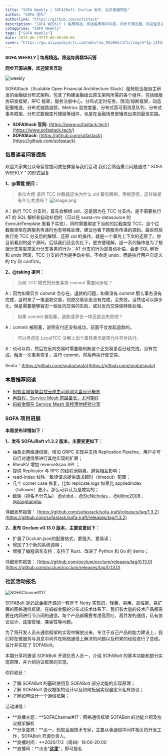 ```yaml
---
title: "SOFA Weekly | SOFAJRaft、Occlum 发布、社区直播预告"
author: "SOFA 团队"
authorlink: "https://github.com/sofastack"
description: "SOFA WEEKLY | 每周精选，筛选每周精华问答，同步开源进展，欢迎留言互动。"
categories: "SOFA Weekly"
tags: ["SOFA Weekly"]
date: 2020-06-19T15:00:00+08:00
cover: "https://gw.alipayobjects.com/mdn/rms_95b965/afts/img/A*Ig-jSIUZWx0AAAAAAAAAAAAAARQnAQ"
---
```


**SOFA WEEKLY | 每周精选，筛选每周精华问答**

**同步开源进展，欢迎留言互动**

![weekly](https://gw.alipayobjects.com/mdn/rms_95b965/afts/img/A*ARgKS6SuU7YAAAAAAAAAAAAAARQnAQ)

SOFAStack（Scalable Open Financial Architecture Stack）是蚂蚁金服自主研发的金融级分布式架构，包含了构建金融级云原生架构所需的各个组件，包括微服务研发框架，RPC 框架，服务注册中心，分布式定时任务，限流/熔断框架，动态配置推送，分布式链路追踪，Metrics 监控度量，分布式高可用消息队列，分布式事务框架，分布式数据库代理层等组件，也是在金融场景里锤炼出来的最佳实践。

- **SOFAStack 官网:** [https://www.sofastack.tech](https://www.sofastack.tech/)
- **SOFAStack:** [https://github.com/sofastack](https://github.com/sofastack)

### 每周读者问答提炼

欢迎大家向公众号留言提问或在群里与我们互动
我们会筛选重点问题通过 " SOFA WEEKLY " 的形式回复

**1、@雷霆 提问：**

> 各位大佬 请问 TCC 拦截器这块为什么 xid 要先解绑，再绑定呢，这样做是有什么考虑吗？
> ![image.png](https://cdn.nlark.com/yuque/0/2020/png/226702/1592550771257-7cb0da87-2976-4b44-a4a8-ad5899e840e2.png)

A：执行 TCC 分支时，首先会解绑 xid，这是因为在 TCC 分支内，是不需要执行 AT 的 SQL 解析和自动补偿的（可以在 seata-rm-datasource 的 ExecuteTemplate 里看下实现），同时需要绑定下当前的拦截类型 TCC，这个拦截器类型在跨服务传递时也有特殊处理，建议也看下跨服务传递的源码。最后然后执行完 TCC 分支后的解绑、还原 xid 的操作，就是一个事务上下文的还原了。你目前看到的这个源码，后续我们还会优化下，更方便理解。这一系列操作是为了根据分支类型来区分分支事务的行为：AT 分支的行为是自动补偿，会走 SQL 解析和 undo 回滚，TCC 分支的行为是手动补偿，不会走 undo，而是执行用户自定义的 try 和 confirm。

**2、@taking 提问：**

> 为何 TCC 模式的分支事务 commit 需要同步呢？

A：因为如果异步 commit 会存在，退款的问题，如果没有 commit 那么事务没有完成，这时来了一笔退款交易，则原交易状态没有完成，会失败。当然也可以异步化，但是需要能够容忍一些反向交易的失败，或对反向交易做特殊处理。

> 如果 commit 被阻塞，退款请求也一样还是会失败吧？

A：commit 被阻塞，说明支付还没有成功，前面不会发起退款的。

> 可以考虑在 LocalTCC 注解上加个属性表示是否允许异步执行。

A：也可以的，然后在反向交易时需要能判断这个正交易是否已经完成，没有完成，触发一次事务恢复，进行 commit，然后再执行反交易。

Seata：[https://github.com/seata/seata](https://github.com/seata/seata)

### 本周推荐阅读

- [蚂蚁金服智能监控云原生可观测大盘设计概览](/blog/antfin-monitoring-cloud-native-observable-market-design-overview/)
- [再启程，Service Mesh 前路虽长，尤可期许](/blog/service-mesh-the-road-ahead-long/)
- [蚂蚁金服在 Service Mesh 监控落地经验分享](/blog/antfin-service-mesh-monitor-landing-experience/)

### SOFA 项目进展

**本周发布详情如下：**

**1、发布 SOFAJRaft v1.3.2 版本，主要变更如下：**

- 抽象出网络通信层，增加 GRPC 实现并支持 Replication Pipeline，用户亦可自行对通信层进行其他实现的扩展；
- RheaKV 增加 reverseScan API ；
- 提供 Replicator 与 RPC 的线程池隔离，避免相互影响；
- read-index 线性一致读请求提供请求超时（timeout）配置；
- 几个 corner case 修复，比如 replicate logs 如果比 appliedIndex（follower）更小，那么可以认为是成功的；
- 致谢（排名不分先后）
[@shibd ](https://github.com/shibd)、[@SteNicholas ](https://github.com/SteNicholas)、[@killme2008 ](https://github.com/killme2008)、[@zongtanghu ](https://github.com/zongtanghu)

详细发布报告：
[https://github.com/sofastack/sofa-jraft/releases/tag/1.3.2](https://github.com/sofastack/sofa-jraft/releases/tag/1.3.2)

**2、发布 Occlum v0.13.0 版本，主要变更如下：**

- 扩展了Occlum.json的配置格式，更强大，更易读；
- 增加了3个新的系统调用；
- 增强了编程语言支持：支持了 Rust、改进了 Python 和 Go 的 demo；

详细发布报告：
[https://github.com/occlum/occlum/releases/tag/0.13.0](https://github.com/occlum/occlum/releases/tag/0.13.0)

### 社区活动报名

![SOFAChannel#17](https://cdn.nlark.com/yuque/0/2020/png/226702/1591346387297-036464d1-dc13-47b2-baa3-1b1362fcd072.png)

SOFABolt 是蚂蚁金服开源的一套基于 Netty 实现的，轻量、易用、高性能、易扩展的网络通信框架。在蚂蚁金服的分布式技术体系下，我们有大量的技术产品都需要在内网进行节点间的通信。每个产品都需要考虑高吞吐、高并发的通信，私有协议设计、连接管理、兼容性等问题。

为了将开发人员从通信框架的实现中解放出来，专注于自己产品的能力建设上，我们将在微服务与消息中间件在网络通信上解决的问题以及积累的经验进行了总结，设计并实现了 SOFABolt。

本期分享将邀请 SOFABolt 开源负责人丞一，介绍 SOFABolt 的基本功能和部分实现原理，并介绍协议框架的实现。

你将收获：

- 了解 SOFABolt 的基础使用及 SOFABolt 部分功能的实现原理；
- 了解 SOFABolt 协议框架的设计以及如何拓展实现自定义私有协议；
- 了解如何设计一个通信框架；

活动详情：

- **直播主题：**SOFAChannel#17：网络通信框架 SOFABolt 的功能介绍及协议框架解析
- **分享嘉宾：**丞一，蚂蚁金服技术专家，主要从事通信中间件相关的开发工作，SOFABolt 开源负责人。
- **直播时间：**2020/7/2（周四）19:00-20:00
- **直播间：**点击“[**这里**](https://tech.antfin.com/community/live/1265)”，即可报名
